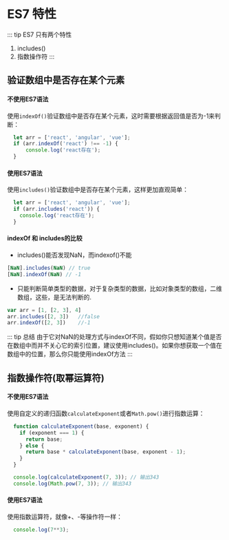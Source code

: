 # ES7 特性


::: tip ES7 只有两个特性
1. includes()
2. 指数操作符
:::

  

## 验证数组中是否存在某个元素

#### 不使用ES7语法

使用`indexOf()`验证数组中是否存在某个元素，这时需要根据返回值是否为-1来判断：
```javascript
  let arr = ['react', 'angular', 'vue'];
  if (arr.indexOf('react') !== -1) {
      console.log('react存在');
  }
```

#### 使用ES7语法

使用`includes()`验证数组中是否存在某个元素，这样更加直观简单：
```javascript
  let arr = ['react', 'angular', 'vue'];
  if (arr.includes('react')) {
    console.log('react存在');
  }
```

#### indexOf 和 includes的比较

* includes()能否发现NaN，而indexof()不能

```js
[NaN].includes(NaN) // true
[NaN].indexOf(NaN) // -1
```

* 只能判断简单类型的数据，对于复杂类型的数据，比如对象类型的数组，二维数组，这些，是无法判断的.

```js
var arr = [1, [2, 3], 4]
arr.includes([2, 3])   //false
arr.indexOf([2, 3])    //-1
```

::: tip 总结
由于它对NaN的处理方式与indexOf不同，假如你只想知道某个值是否在数组中而并不关心它的索引位置，建议使用includes()。如果你想获取一个值在数组中的位置，那么你只能使用indexOf方法
:::

## 指数操作符(取幂运算符)

#### 不使用ES7语法

使用自定义的递归函数`calculateExponent`或者`Math.pow()`进行指数运算：
```javascript
  function calculateExponent(base, exponent) {
    if (exponent === 1) {
      return base;
    } else {
      return base * calculateExponent(base, exponent - 1);
    }
  }

  console.log(calculateExponent(7, 3)); // 输出343
  console.log(Math.pow(7, 3)); // 输出343
```

#### 使用ES7语法

使用指数运算符，就像+、-等操作符一样：
```javascript
  console.log(7**3);
```